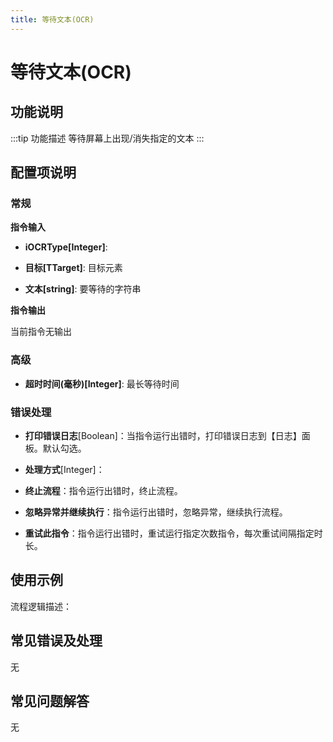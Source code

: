 ```yaml
---
title: 等待文本(OCR)
---
```


# 等待文本(OCR)

## 功能说明

:::tip 功能描述
等待屏幕上出现/消失指定的文本
:::

## 配置项说明

### 常规

**指令输入**

- **iOCRType[Integer]**: 

- **目标[TTarget]**: 目标元素

- **文本[string]**: 要等待的字符串


**指令输出**

当前指令无输出

### 高级

- **超时时间(毫秒)[Integer]**: 最长等待时间

### 错误处理

- **打印错误日志**[Boolean]：当指令运行出错时，打印错误日志到【日志】面板。默认勾选。

- **处理方式**[Integer]：

 - **终止流程**：指令运行出错时，终止流程。

 - **忽略异常并继续执行**：指令运行出错时，忽略异常，继续执行流程。

 - **重试此指令**：指令运行出错时，重试运行指定次数指令，每次重试间隔指定时长。

## 使用示例

流程逻辑描述：

## 常见错误及处理

无

## 常见问题解答

无

